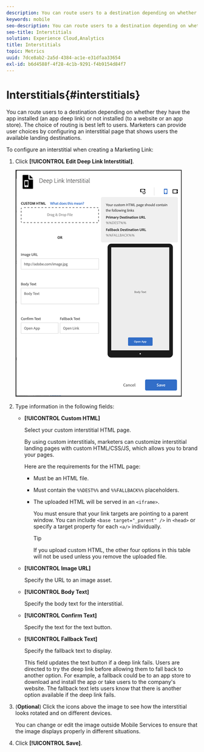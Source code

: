 ```yaml
---
description: You can route users to a destination depending on whether they have the app installed (an app deep link) or not installed (to a website or an app store).
keywords: mobile
seo-description: You can route users to a destination depending on whether they have the app installed (an app deep link) or not installed (to a website or an app store).
seo-title: Interstitials
solution: Experience Cloud,Analytics
title: Interstitials
topic: Metrics
uuid: 7dce8ab2-2a5d-4384-ac1e-e31dfaa33654
exl-id: b6d4588f-4f28-4c1b-9291-f4b9154d84f7
---
```

# Interstitials{#interstitials}

You can route users to a destination depending on whether they have the app installed (an app deep link) or not installed (to a website or an app store). The choice of routing is best left to users. Marketers can provide user choices by configuring an interstitial page that shows users the available landing destinations.

To configure an interstitial when creating a Marketing Link:

1. Click **[!UICONTROL Edit Deep Link Interstitial]**.

   ![Deep link interstitial](assets/interstitial2.png)

1. Type information in the following fields:

   * **[!UICONTROL Custom HTML]**

      Select your custom interstitial HTML page. 
  
      By using custom interstitials, marketers can customize interstitial landing pages with custom HTML/CSS/JS, which allows you to brand your pages. 

      Here are the requirements for the HTML page: 

      * Must be an HTML file.  
      * Must contain the `%%DEST%%` and `%%FALLBACK%%` placeholders.
      * The uploaded HTML will be served in an `<iframe>`. 

        You must ensure that your link targets are pointing to a parent window. You can include `<base target="_parent" />` in `<head>` or specify a target property for each `<a/>` individually.  

        >[!TIP]
        >
        >If you upload custom HTML, the other four options in this table will not be used unless you remove the uploaded file.

   * **[!UICONTROL Image URL]**

      Specify the URL to an image asset.

   * **[!UICONTROL Body Text]**

     Specify the body text for the interstitial.

   * **[!UICONTROL Confirm Text]**

      Specify the text for the text button.

   * **[!UICONTROL  Fallback Text]**

      Specify the fallback text to display.

      This field updates the text button if a deep link fails. Users are directed to try the deep link before allowing them to fall back to another option. For example, a fallback could be to an app store to download and install the app or take users to the company's website. The fallback text lets users know that there is another option available if the deep link fails.

1. (**Optional**) Click the icons above the image to see how the interstitial looks rotated and on different devices.

   You can change or edit the image outside Mobile Services to ensure that the image displays properly in different situations.
1. Click **[!UICONTROL Save]**.
